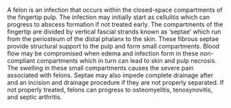 A felon is an infection that occurs within the closed-space compartments of the fingertip pulp. The infection may initially start as cellulitis which can progress to abscess formation if not treated early. The compartments of the fingertip are divided by vertical fascial strands known as ‘septae’ which run from the periosteum of the distal phalanx to the skin. These fibrous septae provide structural support to the pulp and form small compartments. Blood flow may be compromised when edema and infection form in these non-compliant compartments which in turn can lead to skin and pulp necrosis. The swelling in these small compartments causes the severe pain associated with felons. Septae may also impede complete drainage after and an incision and drainage procedure if they are not properly separated. If not properly treated, felons can progress to osteomyelitis, tenosynovitis, and septic arthritis.